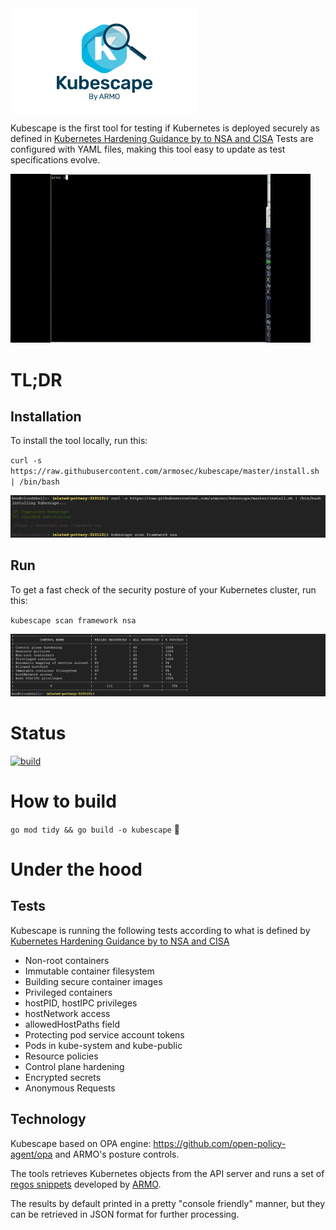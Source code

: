 <img src="docs/kubescape.png" width="300" alt="logo" align="center">

Kubescape is the first tool for testing if Kubernetes is deployed securely as defined in [Kubernetes Hardening Guidance by to NSA and CISA](https://www.nsa.gov/News-Features/Feature-Stories/Article-View/Article/2716980/nsa-cisa-release-kubernetes-hardening-guidance/)
Tests are configured with YAML files, making this tool easy to update as test specifications evolve.

<img src="docs/using-mov.gif">

# TL;DR
## Installation
To install the tool locally, run this:

`curl -s https://raw.githubusercontent.com/armosec/kubescape/master/install.sh | /bin/bash`

<img src="docs/install.jpeg">

## Run
To get a fast check of the security posture of your Kubernetes cluster, run this:

`kubescape scan framework nsa`

<img src="docs/run.jpeg">


# Status
[![build](https://github.com/armosec/kubescape/actions/workflows/build.yaml/badge.svg)](https://github.com/armosec/kubescape/actions/workflows/build.yaml)

# How to build 
`go mod tidy && go build -o kubescape` :zany_face:

# Under the hood

## Tests
Kubescape is running the following tests according to what is defined by [Kubernetes Hardening Guidance by to NSA and CISA](https://www.nsa.gov/News-Features/Feature-Stories/Article-View/Article/2716980/nsa-cisa-release-kubernetes-hardening-guidance/)
* Non-root containers
* Immutable container filesystem 
* Building secure container images
* Privileged containers 
* hostPID, hostIPC privileges
* hostNetwork access
* allowedHostPaths field
* Protecting pod service account tokens
* Pods in kube-system and kube-public
* Resource policies
* Control plane hardening 
* Encrypted secrets 
* Anonymous Requests


## Technology
Kubescape based on OPA engine: https://github.com/open-policy-agent/opa and ARMO's posture controls. 

The tools retrieves Kubernetes objects from the API server and runs a set of [regos snippets](https://www.openpolicyagent.org/docs/latest/policy-language/) developed by [ARMO](https://www.armosec.io/). 

The results by default printed in a pretty "console friendly" manner, but they can be retrieved in JSON format for further processing.
